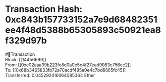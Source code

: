 
Transaction Hash: 0xc843b157733152a7e9d68482351ee4f48d5388b65305893c50921ea8f329d97b
====================================================================================
  
#💸Transaction  
Block: [[14456699]]  
From: [[0xc02aaa39b223fe8d0a0e5c4f27ead9083c756cc2]]  
To: [[0x68b3465833fb72a70ecdf485e0e4c7bd8665fc45]]  
Transferred: 0.045292416064085364 Ether